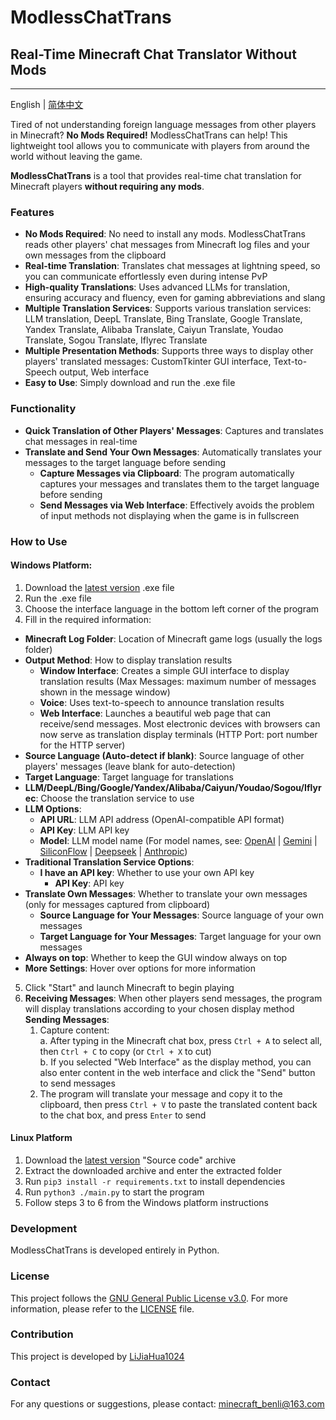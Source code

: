# ModlessChatTrans

## Real-Time Minecraft Chat Translator Without Mods

---

English | [简体中文](README_CN.md)

Tired of not understanding foreign language messages from other players in Minecraft? **No Mods Required!**
ModlessChatTrans can help! This lightweight tool allows you to communicate with players from around the world without
leaving the game.

**ModlessChatTrans** is a tool that provides real-time chat translation for Minecraft players **without requiring any
mods**.

### Features

- **No Mods Required**: No need to install any mods. ModlessChatTrans reads other players' chat messages from Minecraft
  log files and your own messages from the clipboard
- **Real-time Translation**: Translates chat messages at lightning speed, so you can communicate effortlessly even
  during intense PvP
- **High-quality Translations**: Uses advanced LLMs for translation, ensuring accuracy and fluency, even for gaming
  abbreviations and slang
- **Multiple Translation Services**: Supports various translation services: LLM translation, DeepL Translate, Bing
  Translate, Google Translate, Yandex Translate, Alibaba Translate, Caiyun Translate, Youdao Translate, Sogou Translate,
  Iflyrec Translate
- **Multiple Presentation Methods**: Supports three ways to display other players' translated messages: CustomTkinter
  GUI interface, Text-to-Speech output, Web interface
- **Easy to Use**: Simply download and run the .exe file

### Functionality

- **Quick Translation of Other Players' Messages**: Captures and translates chat messages in real-time
- **Translate and Send Your Own Messages**: Automatically translates your messages to the target language before sending
    - **Capture Messages via Clipboard**: The program automatically captures your messages and translates them to the
      target language before sending
    - **Send Messages via Web Interface**: Effectively avoids the problem of input methods not displaying when the game
      is in fullscreen

### How to Use

#### **Windows Platform**:

1. Download the [latest version](https://github.com/LiJiaHua1024/ModlessChatTrans/releases/latest) .exe file
2. Run the .exe file
3. Choose the interface language in the bottom left corner of the program
4. Fill in the required information:

- **Minecraft Log Folder**: Location of Minecraft game logs (usually the logs folder)
- **Output Method**: How to display translation results
    - **Window Interface**: Creates a simple GUI interface to display translation results (Max Messages: maximum number
      of messages shown in the message window)
    - **Voice**: Uses text-to-speech to announce translation results
    - **Web Interface**: Launches a beautiful web page that can receive/send messages. Most electronic devices with
      browsers can now serve as translation display terminals (HTTP Port: port number for the HTTP server)
- **Source Language (Auto-detect if blank)**: Source language of other players' messages (leave blank for
  auto-detection)
- **Target Language**: Target language for translations
- **LLM/DeepL/Bing/Google/Yandex/Alibaba/Caiyun/Youdao/Sogou/Iflyrec**: Choose the translation service to use
- **LLM Options**:
    - **API URL**: LLM API address (OpenAI-compatible API format)
    - **API Key**: LLM API key
    - **Model**: LLM model name (For model names,
      see: [OpenAI](https://platform.openai.com/docs/models) | [Gemini](https://ai.google/get-started/our-models) | [SiliconFlow](https://cloud.siliconflow.cn/models) | [Deepseek](https://api-docs.deepseek.com/zh-cn/quick_start/pricing) | [Anthropic](https://docs.anthropic.com/en/docs/about-claude/models/all-models))
- **Traditional Translation Service Options**:
    - **I have an API key**: Whether to use your own API key
        - **API Key**: API key
- **Translate Own Messages**: Whether to translate your own messages (only for messages captured from clipboard)
    - **Source Language for Your Messages**: Source language of your own messages
    - **Target Language for Your Messages**: Target language for your own messages
- **Always on top**: Whether to keep the GUI window always on top
- **More Settings**: Hover over options for more information

5. Click "Start" and launch Minecraft to begin playing
6. **Receiving Messages**: When other players send messages, the program will display translations according to your
   chosen display method
   **Sending Messages**:
    1. Capture content:  
       a. After typing in the Minecraft chat box, press `Ctrl + A` to select all, then `Ctrl + C` to copy (or `Ctrl + X`
       to cut)  
       b. If you selected "Web Interface" as the display method, you can also enter content in the web interface and
       click the "Send" button to send messages
    2. The program will translate your message and copy it to the clipboard, then press `Ctrl + V` to paste the
       translated content back to the chat box, and press `Enter` to send

#### **Linux Platform**

1. Download the [latest version](https://github.com/LiJiaHua1024/ModlessChatTrans/releases/latest) "Source code" archive
2. Extract the downloaded archive and enter the extracted folder
3. Run `pip3 install -r requirements.txt` to install dependencies
4. Run `python3 ./main.py` to start the program
5. Follow steps 3 to 6 from the Windows platform instructions

### Development

ModlessChatTrans is developed entirely in Python.

### License

This project follows the [GNU General Public License v3.0](https://www.gnu.org/licenses/gpl-3.0.html). For more
information, please refer to the [LICENSE](LICENSE) file.

### Contribution

This project is developed by [LiJiaHua1024](https://github.com/LiJiaHua1024)

### Contact

For any questions or suggestions, please contact: minecraft_benli@163.com